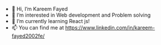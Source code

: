 - 👋 Hi, I’m Kareem Fayed
- 👀 I’m interested in Web development and Problem solving
- 🌱 I’m currently learning React js!
- 📫 You can find me at https://www.linkedin.com/in/kareem-fayed2002fe/
